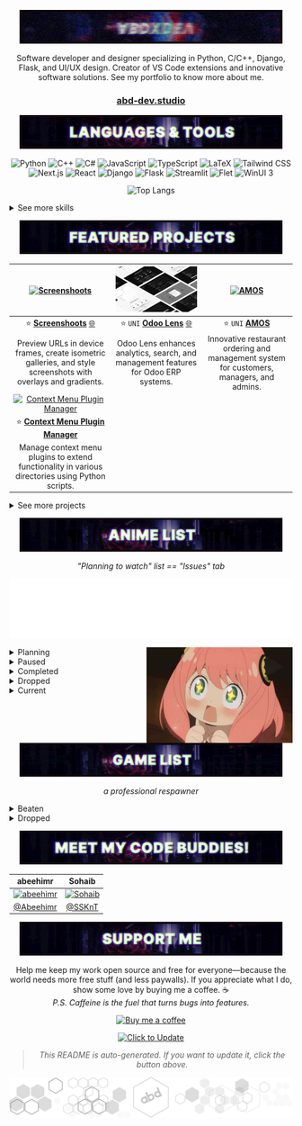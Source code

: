 <div align="center">

[![Abd Dev](<assets/gif/intro.gif>)](https://abd-dev.studio/)

</div>

<div align="center">

Software developer and designer specializing in Python, C/C++, Django, Flask, and UI/UX design. Creator of VS Code extensions and innovative software solutions. See my portfolio to know more about me.

### **[abd-dev.studio](https://abd-dev.studio)**

</div>

<div align="center">

![Languages & Tools](<assets/titles/languages_and_tools.png>)

</div>

<div align="center">

![Python](<https://img.shields.io/badge/Python-e55b5b?logo=python&style=for-the-badge&logoColor=ffffff>) ![C++](<https://img.shields.io/badge/C%2B%2B-e59b5b?logo=cplusplus&style=for-the-badge&logoColor=ffffff>) ![C#](<https://img.shields.io/badge/C%23-e5da5b?logo=c&style=for-the-badge&logoColor=ffffff>) ![JavaScript](<https://img.shields.io/badge/JavaScript-b0e55b?logo=javascript&style=for-the-badge&logoColor=ffffff>) ![TypeScript](<https://img.shields.io/badge/TypeScript-70e55b?logo=typescript&style=for-the-badge&logoColor=ffffff>) ![LaTeX](<https://img.shields.io/badge/LaTeX-5be586?logo=latex&style=for-the-badge&logoColor=ffffff>) ![Tailwind CSS](<https://img.shields.io/badge/Tailwind%20CSS-5be5c5?logo=tailwindcss&style=for-the-badge&logoColor=ffffff>) ![Next.js](<https://img.shields.io/badge/Next.js-5bc5e5?logo=nextdotjs&style=for-the-badge&logoColor=ffffff>) ![React](<https://img.shields.io/badge/React-5b86e5?logo=react&style=for-the-badge&logoColor=ffffff>) ![Django](<https://img.shields.io/badge/Django-705be5?logo=django&style=for-the-badge&logoColor=ffffff>) ![Flask](<https://img.shields.io/badge/Flask-b05be5?logo=flask&style=for-the-badge&logoColor=ffffff>) ![Streamlit](<https://img.shields.io/badge/Streamlit-e55bda?logo=streamlit&style=for-the-badge&logoColor=ffffff>) ![Flet](<https://img.shields.io/badge/Flet-e55b9b?logo=flet&style=for-the-badge&logoColor=ffffff>) ![WinUI 3](<https://img.shields.io/badge/WinUI%203-e55b5b?logo=winui3&style=for-the-badge&logoColor=ffffff>)

</div>

<div align="center">

<!-- ![Top Langs](https://github-readme-stats.vercel.app/api/top-langs/?username=abdbbdii&theme=github_dark&hide_border=true&layout=compact&card_width=1000&title_color=adbac7) -->
![Top Langs](assets/gen/metrics-languages.svg)
<!-- ![Activity Graph](https://github-readme-activity-graph.vercel.app/graph?username=abdbbdii&theme=github-dark&custom_title=abd's%20this%20month%20activity%20on%20Github&hide_border=true&line=adbac7&color=adbac7) -->

</div>

<details><summary>See more skills</summary>

| Category | Tools |
| --- | --- |
| Programming Languages | ![Python](<https://img.shields.io/badge/Python-e55b5b?logo=python&style=for-the-badge&logoColor=ffffff>) ![C](<https://img.shields.io/badge/C-e5685b?logo=c&style=for-the-badge&logoColor=ffffff>) ![C++](<https://img.shields.io/badge/C%2B%2B-e5745b?logo=cplusplus&style=for-the-badge&logoColor=ffffff>) ![C#](<https://img.shields.io/badge/C%23-e5815b?logo=c&style=for-the-badge&logoColor=ffffff>) ![JavaScript](<https://img.shields.io/badge/JavaScript-e58d5b?logo=javascript&style=for-the-badge&logoColor=ffffff>) ![TypeScript](<https://img.shields.io/badge/TypeScript-e59a5b?logo=typescript&style=for-the-badge&logoColor=ffffff>) |
| Markup Languages | ![HTML5](<https://img.shields.io/badge/HTML5-e5a65b?logo=html5&style=for-the-badge&logoColor=ffffff>) ![XML](<https://img.shields.io/badge/XML-e5b95b?logo=xml&style=for-the-badge&logoColor=ffffff>) ![Markdown](<https://img.shields.io/badge/Markdown-e5cc5b?logo=markdown&style=for-the-badge&logoColor=ffffff>) ![LaTeX](<https://img.shields.io/badge/LaTeX-e5df5b?logo=latex&style=for-the-badge&logoColor=ffffff>) |
| Style Sheet Languages | ![CSS](<https://img.shields.io/badge/CSS-d8e55b?logo=css&style=for-the-badge&logoColor=ffffff>) ![Tailwind CSS](<https://img.shields.io/badge/Tailwind%20CSS-b3e55b?logo=tailwindcss&style=for-the-badge&logoColor=ffffff>) |
| IDEs | ![Visual Studio Code](<https://img.shields.io/badge/Visual%20Studio%20Code-8de55b?logo=visualstudiocode&style=for-the-badge&logoColor=ffffff>) ![Visual Studio](<https://img.shields.io/badge/Visual%20Studio-68e55b?logo=visualstudio&style=for-the-badge&logoColor=ffffff>) |
| Version Control | ![Git](<https://img.shields.io/badge/Git-5be574?logo=git&style=for-the-badge&logoColor=ffffff>) ![GitHub](<https://img.shields.io/badge/GitHub-5be59a?logo=github&style=for-the-badge&logoColor=ffffff>) |
| Frameworks & Libraries | ![Next.js](<https://img.shields.io/badge/Next.js-5be5bf?logo=nextdotjs&style=for-the-badge&logoColor=ffffff>) ![React](<https://img.shields.io/badge/React-5be5c8?logo=react&style=for-the-badge&logoColor=ffffff>) ![Django](<https://img.shields.io/badge/Django-5be5d0?logo=django&style=for-the-badge&logoColor=ffffff>) ![Flask](<https://img.shields.io/badge/Flask-5be5d8?logo=flask&style=for-the-badge&logoColor=ffffff>) ![Streamlit](<https://img.shields.io/badge/Streamlit-5be5e1?logo=streamlit&style=for-the-badge&logoColor=ffffff>) ![Tkinter](<https://img.shields.io/badge/Tkinter-5be1e5?logo=tkinter&style=for-the-badge&logoColor=ffffff>) ![Flet](<https://img.shields.io/badge/Flet-5bd8e5?logo=flet&style=for-the-badge&logoColor=ffffff>) ![Reflex](<https://img.shields.io/badge/Reflex-5bd0e5?logo=reflex&style=for-the-badge&logoColor=ffffff>) ![WinUI 3](<https://img.shields.io/badge/WinUI%203-5bc8e5?logo=winui3&style=for-the-badge&logoColor=ffffff>) |
| DevOps & CI/CD | ![Docker](<https://img.shields.io/badge/Docker-5bbfe5?logo=docker&style=for-the-badge&logoColor=ffffff>) ![Vercel](<https://img.shields.io/badge/Vercel-5bade5?logo=vercel&style=for-the-badge&logoColor=ffffff>) ![Render](<https://img.shields.io/badge/Render-5b9ae5?logo=render&style=for-the-badge&logoColor=ffffff>) ![Microsoft Azure](<https://img.shields.io/badge/Microsoft%20Azure-5b87e5?logo=microsoftazure&style=for-the-badge&logoColor=ffffff>) |
| Databases | ![MySQL](<https://img.shields.io/badge/MySQL-5b74e5?logo=mysql&style=for-the-badge&logoColor=ffffff>) ![PostgreSQL](<https://img.shields.io/badge/PostgreSQL-5b65e5?logo=postgresql&style=for-the-badge&logoColor=ffffff>) ![SQLite](<https://img.shields.io/badge/SQLite-605be5?logo=sqlite&style=for-the-badge&logoColor=ffffff>) ![Microsoft SQL Server](<https://img.shields.io/badge/Microsoft%20SQL%20Server-6f5be5?logo=microsoftsqlserver&style=for-the-badge&logoColor=ffffff>) ![Access](<https://img.shields.io/badge/Access-7e5be5?logo=access&style=for-the-badge&logoColor=ffffff>) |
| APIs & Integrations | ![OpenAI](<https://img.shields.io/badge/OpenAI-8d5be5?logo=openai&style=for-the-badge&logoColor=ffffff>) ![Discord](<https://img.shields.io/badge/Discord-9c5be5?logo=discord&style=for-the-badge&logoColor=ffffff>) ![WhatsApp](<https://img.shields.io/badge/WhatsApp-ab5be5?logo=whatsapp&style=for-the-badge&logoColor=ffffff>) ![Google](<https://img.shields.io/badge/Google-ba5be5?logo=google&style=for-the-badge&logoColor=ffffff>) ![GitHub](<https://img.shields.io/badge/GitHub-c95be5?logo=github&style=for-the-badge&logoColor=ffffff>) |
| Graphics & Design | ![Illustrator](<https://img.shields.io/badge/Illustrator-d85be5?logo=illustrator&style=for-the-badge&logoColor=ffffff>) ![Photoshop](<https://img.shields.io/badge/Photoshop-e35be5?logo=photoshop&style=for-the-badge&logoColor=ffffff>) ![Premiere](<https://img.shields.io/badge/Premiere-e55bdc?logo=premiere&style=for-the-badge&logoColor=ffffff>) ![After Effects](<https://img.shields.io/badge/After%20Effects-e55bd1?logo=aftereffects&style=for-the-badge&logoColor=ffffff>) ![Figma](<https://img.shields.io/badge/Figma-e55bc7?logo=figma&style=for-the-badge&logoColor=ffffff>) ![Spline](<https://img.shields.io/badge/Spline-e55bbc?logo=spline&style=for-the-badge&logoColor=ffffff>) ![Blender](<https://img.shields.io/badge/Blender-e55bb1?logo=blender&style=for-the-badge&logoColor=ffffff>) |
| Platforms & Operating Systems | ![Windows](<https://img.shields.io/badge/Windows-e55ba6?logo=windows&style=for-the-badge&logoColor=ffffff>) ![Linux](<https://img.shields.io/badge/Linux-e55b8d?logo=linux&style=for-the-badge&logoColor=ffffff>) ![Android](<https://img.shields.io/badge/Android-e55b74?logo=android&style=for-the-badge&logoColor=ffffff>) |

</details>

<div align="center">

![Featured Projects](<assets/titles/featured_projects.png>)

</div>

<div align="center">

| <a href="https://github.com/abdxdev/screenshoots" target="_blank"><img src="https://raw.githubusercontent.com/abdxdev/screenshoots/main/screenshots/screenshot_1.png" alt="Screenshoots" width="300"></a> | <a href="https://github.com/abdxdev/odoo-lens" target="_blank"><img src="https://raw.githubusercontent.com/abdxdev/odoo-lens/main/screenshots/screenshot_1.png" alt="Odoo Lens" width="300"></a> | <a href="https://github.com/abdxdev/AMOS" target="_blank"><img src="https://raw.githubusercontent.com/abdxdev/AMOS/main/screenshots/screenshot_1.png" alt="AMOS" width="300"></a> |
| :---: | :---: | :---: |
| ⭐ **[Screenshoots](https://github.com/abdxdev/screenshoots)** [🌐](https://screenshoots.abd-dev.studio)  | ⭐ `UNI` **[Odoo Lens](https://github.com/abdxdev/odoo-lens)** [🌐](https://odoo-lens.abd-dev.studio/)  | ⭐ `UNI` **[AMOS](https://github.com/abdxdev/AMOS)** |
| Preview URLs in device frames, create isometric galleries, and style screenshots with overlays and gradients. | Odoo Lens enhances analytics, search, and management features for Odoo ERP systems. | Innovative restaurant ordering and management system for customers, managers, and admins. |
| <a href="https://github.com/abdxdev/Context-Menu-Plugin-Manager" target="_blank"><img src="https://raw.githubusercontent.com/abdxdev/Context-Menu-Plugin-Manager/main/screenshots/screenshot_1.png" alt="Context Menu Plugin Manager" width="300"></a> |
| ⭐ **[Context Menu Plugin Manager](https://github.com/abdxdev/Context-Menu-Plugin-Manager)** |
| Manage context menu plugins to extend functionality in various directories using Python scripts. |

</div>

<details><summary>See more projects</summary>

| Name | Description | Created |
| --- | --- | --- |
| **[Ai Regex Search](https://github.com/abdxdev/ai-regex-search)** | VS Code extension that generates regular expressions from natural language and inserts them into the search tool. \| [🌐](https://marketplace.visualstudio.com/items/?itemName=abd-dev.ai-regex-search)  | 2025 |
| **[10x Pretender](https://github.com/abdxdev/10x-Pretender)** | VS Code extension that simulates realistic typing from clipboard or AI-generated code. \| [🌐](https://marketplace.visualstudio.com/items?itemName=abd-dev.10x-pretender)  | 2025 |
| **[AI LaTeX Helper](https://github.com/abdxdev/AI-LaTeX-Helper)** | VS Code extension that converts plain English descriptions into LaTeX equations. \| [🌐](https://marketplace.visualstudio.com/items?itemName=abd-dev.ai-latex-helper)  | 2025 |
| **[Portfolio](https://github.com/abdxdev/portfolio)** | Next.js personal portfolio website. \| [🌐](https://abd-dev.studio)  | 2024 |
| `UNI` **[Automated Index Recommender](https://github.com/abdxdev/automated-index-recommender)** | Tool for analyzing MongoDB query performance and recommending optimal indexes. \| [🌐](https://automated-index-recommender.streamlit.app/)  | 2025 |
| `UNI` **[Recurrence Relation Solver](https://github.com/abdxdev/Recurrence-Relation-Solver)** | Tool for solving mathematical recurrence relations. \| [🌐](https://recurrence-relation-solver.streamlit.app/)  | 2025 |
| `UNI` **[Sorting Algorithm Performance Visualization](https://github.com/abdxdev/Sorting-Algorithm-Performance-Visualization)** | Visualize sorting algorithm performance across different inputs and dataset variations. \| [🌐](https://sorting-algorithm-performance-visualization.streamlit.app/)  | 2024 |
| **[Markdown Badge Generator](https://github.com/abdxdev/Markdown-badge-generator)** | Web-app to generate markdown badges for README files. \| [🌐](https://markdown-badge-generator.streamlit.app/)  | 2023 |
| `UNI` **[Terminal Based Rich Text Editor](https://github.com/abdxdev/Terminal-Based-Rich-Text-Editor)** | High-performance terminal editor with autosuggestions, undo/redo, and customizable shortcuts. | 2024 |
| **[Hianime To Myanimelist](https://github.com/abdxdev/hianime-to-myanimelist)** | Web app to transfer anime lists from HiAnime.to to MyAnimeList.net. \| [🌐](https://hianime-to-myanimelist.vercel.app)  | 2024 |
| **[Prize Bond Finder](https://github.com/abdxdev/prize-bond-finder)** | Desktop application for managing and tracking prize bonds. | 2023 |
| **[Minecraft Hotkey Map](https://github.com/abdxdev/minecraft-hotkey-map)** | Python project for mapping Minecraft hotkeys. | 2023 |
| **[Console Utility](https://github.com/abdxdev/Console-Utility)** | Library providing utilities for console text formatting and cursor movement. | 2024 |
| **[Google Classroom API](https://github.com/abdxdev/Google_Classroom_API)** | Django project for tracking Google Classroom activities and sending notifications. \| [🌐](https://google-classroom-api.vercel.app)  | 2024 |

</details>

<div align="center">

![Anime List](<assets/titles/anime_list.png>)

</div>

<div align="center">

*"Planning to watch" list == "Issues" tab*

</div>

<div align="center">

[![Anilist](assets/gen/metrics-anilist.svg)](https://anilist.co/user/abdxdev/)

</div>

<img align='right' src='assets/gif/anime_gif.gif' height='170'>

<details><summary>Planning</summary>

| The Quintessent...plets | 91 Days | Blue Exorcist | BLUE LOCK THE M...NAGI- |
| :---: | :---: | :---: | :---: |
| [![The Quintessential Quintuplets](https://s4.anilist.co/file/anilistcdn/media/anime/cover/medium/bx103572-cchriAdH95cQ.png)](https://anilist.co/anime/103572) | [![91 Days](https://s4.anilist.co/file/anilistcdn/media/anime/cover/medium/bx21711-EQN4sCIXRhKf.png)](https://anilist.co/anime/21711) | [![Blue Exorcist](https://s4.anilist.co/file/anilistcdn/media/anime/cover/medium/bx9919-nXS7JOZrWHfS.jpg)](https://anilist.co/anime/9919) | [![BLUE LOCK THE MOVIE -EPISODE NAGI-](https://s4.anilist.co/file/anilistcdn/media/anime/cover/medium/bx163147-yyu5aEoO96Jg.jpg)](https://anilist.co/anime/163147) |
| My Hero Academia | Bungo Stray Dogs | Love, Chunibyo ...sions | Code Geass: Han...orium |
| [![My Hero Academia](https://s4.anilist.co/file/anilistcdn/media/anime/cover/medium/bx21459-nYh85uj2Fuwr.jpg)](https://anilist.co/anime/21459) | [![Bungo Stray Dogs](https://s4.anilist.co/file/anilistcdn/media/anime/cover/medium/bx21311-hAXyT8Yoh6G9.jpg)](https://anilist.co/anime/21311) | [![Love, Chunibyo & Other Delusions](https://s4.anilist.co/file/anilistcdn/media/anime/cover/medium/bx14741-CGXEIeUe2roA.jpg)](https://anilist.co/anime/14741) | [![Code Geass: Hangyaku no Lelouch R2 Picture Drama TURN 12.06 - Last Moratorium](https://s4.anilist.co/file/anilistcdn/media/anime/cover/medium/b132317-pcgaBGS3O5Dj.jpg)](https://anilist.co/anime/132317) |
| Death Parade | Fire Force | Fruits Basket (2019) | Ponyo |
| [![Death Parade](https://s4.anilist.co/file/anilistcdn/media/anime/cover/medium/nx20931-bktYqOcxPERi.jpg)](https://anilist.co/anime/20931) | [![Fire Force](https://s4.anilist.co/file/anilistcdn/media/anime/cover/medium/bx105310-2PKUvoaA6fTn.jpg)](https://anilist.co/anime/105310) | [![Fruits Basket (2019)](https://s4.anilist.co/file/anilistcdn/media/anime/cover/medium/bx105334-AZwEdMu4KFtV.jpg)](https://anilist.co/anime/105334) | [![Ponyo](https://s4.anilist.co/file/anilistcdn/media/anime/cover/medium/bx2890-wcNtFr6aUYOR.jpg)](https://anilist.co/anime/2890) |
| HAIKYU!! | Hal | Howl‘s Moving Castle | The Boy and the...Heron |
| [![HAIKYU!!](https://s4.anilist.co/file/anilistcdn/media/anime/cover/medium/bx20464-ooZUyBe4ptp9.png)](https://anilist.co/anime/20464) | [![Hal](https://s4.anilist.co/file/anilistcdn/media/anime/cover/medium/bx16528-OJw9bSijOh68.jpg)](https://anilist.co/anime/16528) | [![Howl‘s Moving Castle](https://s4.anilist.co/file/anilistcdn/media/anime/cover/medium/bx431-o8Lj3XkjHm2k.jpg)](https://anilist.co/anime/431) | [![The Boy and the Heron](https://s4.anilist.co/file/anilistcdn/media/anime/cover/medium/bx109979-BRHXpBkCw4oc.jpg)](https://anilist.co/anime/109979) |
| Parasyte -the maxim- | Miss Kobayashi'... Maid | The Garden of Words | The Irregular a...chool |
| [![Parasyte -the maxim-](https://s4.anilist.co/file/anilistcdn/media/anime/cover/medium/bx20623-dUARfggnNDOe.jpg)](https://anilist.co/anime/20623) | [![Miss Kobayashi's Dragon Maid](https://s4.anilist.co/file/anilistcdn/media/anime/cover/medium/bx21776-bwPaYKhnKfUs.png)](https://anilist.co/anime/21776) | [![The Garden of Words](https://s4.anilist.co/file/anilistcdn/media/anime/cover/medium/bx16782-qpFGk18UqaHn.jpg)](https://anilist.co/anime/16782) | [![The Irregular at Magic High School](https://s4.anilist.co/file/anilistcdn/media/anime/cover/medium/bx20458-tGh343Ew10yU.jpg)](https://anilist.co/anime/20458) |
| Natsume's Book ...son 1 | NieR:Automata V...r1.1a | Ninja Kamui | When Marnie Was...There |
| [![Natsume's Book of Friends Season 1](https://s4.anilist.co/file/anilistcdn/media/anime/cover/medium/bx4081-xi08naD69tjr.jpg)](https://anilist.co/anime/4081) | [![NieR:Automata Ver1.1a](https://s4.anilist.co/file/anilistcdn/media/anime/cover/medium/bx145665-Qs53Mta5ngqs.jpg)](https://anilist.co/anime/145665) | [![Ninja Kamui](https://s4.anilist.co/file/anilistcdn/media/anime/cover/medium/bx151639-7KqJ7BgaM9Mx.png)](https://anilist.co/anime/151639) | [![When Marnie Was There](https://s4.anilist.co/file/anilistcdn/media/anime/cover/medium/bx20555-QGbWQC3Kfpok.jpg)](https://anilist.co/anime/20555) |
| Rurouni Kenshin...2023) | Serial Experime... Lain | My Deer Friend ...kotan | Cautious Hero: ...tious |
| [![Rurouni Kenshin (2023)](https://s4.anilist.co/file/anilistcdn/media/anime/cover/medium/bx142877-FrXXLsgXYQAp.jpg)](https://anilist.co/anime/142877) | [![Serial Experiments Lain](https://s4.anilist.co/file/anilistcdn/media/anime/cover/medium/bx339-xF2wp1NQuQ4r.png)](https://anilist.co/anime/339) | [![My Deer Friend Nokotan](https://s4.anilist.co/file/anilistcdn/media/anime/cover/medium/bx175977-kNNpCt8Z72uK.jpg)](https://anilist.co/anime/175977) | [![Cautious Hero: The Hero Is Overpowered but Overly Cautious](https://s4.anilist.co/file/anilistcdn/media/anime/cover/medium/bx105156-ZVtxISdoUqnY.png)](https://anilist.co/anime/105156) |
| SPY x FAMILY CO...White | Steins;Gate 0 | Castle in the Sky | Vinland Saga |
| [![SPY x FAMILY CODE: White](https://s4.anilist.co/file/anilistcdn/media/anime/cover/medium/bx158928-xqE0euKlQMnY.jpg)](https://anilist.co/anime/158928) | [![Steins;Gate 0](https://s4.anilist.co/file/anilistcdn/media/anime/cover/medium/bx21127-7ARWZkDXKiiD.jpg)](https://anilist.co/anime/21127) | [![Castle in the Sky](https://s4.anilist.co/file/anilistcdn/media/anime/cover/medium/bx513-yM7Dlt65N4Rl.jpg)](https://anilist.co/anime/513) | [![Vinland Saga](https://s4.anilist.co/file/anilistcdn/media/anime/cover/medium/bx101348-2fhDFPCuMNiz.jpg)](https://anilist.co/anime/101348) |
| Demon Slayer: K...astle | Mushoku Tensei:...our 2 | One-Punch Man S...son 3 | Fate/strange Fake |
| [![Demon Slayer: Kimetsu no Yaiba Infinity Castle](https://s4.anilist.co/file/anilistcdn/media/anime/cover/medium/bx178788-zm3gtpB9TpRt.jpg)](https://anilist.co/anime/178788) | [![Mushoku Tensei: Jobless Reincarnation Cour 2](https://s4.anilist.co/file/anilistcdn/media/anime/cover/medium/bx127720-ADJgIrUVMdU9.jpg)](https://anilist.co/anime/127720) | [![One-Punch Man Season 3](https://s4.anilist.co/file/anilistcdn/media/anime/cover/medium/bx153800-8SpzdHOaZCoU.jpg)](https://anilist.co/anime/153800) | [![Fate/strange Fake](https://s4.anilist.co/file/anilistcdn/media/anime/cover/medium/bx166617-34fpC9y47tTx.png)](https://anilist.co/anime/166617) |
| World Trigger | KENGAN ASHURA Part I | Code Geass: Lel...llion | Monster |
| [![World Trigger](https://s4.anilist.co/file/anilistcdn/media/anime/cover/medium/bx20729-DnBXnUxFon1B.png)](https://anilist.co/anime/20729) | [![KENGAN ASHURA Part I](https://s4.anilist.co/file/anilistcdn/media/anime/cover/medium/bx100891-vPfnfkzizYFe.jpg)](https://anilist.co/anime/100891) | [![Code Geass: Lelouch of the Rebellion](https://s4.anilist.co/file/anilistcdn/media/anime/cover/medium/bx1575-hsmWM2ydNm1m.jpg)](https://anilist.co/anime/1575) | [![Monster](https://s4.anilist.co/file/anilistcdn/media/anime/cover/medium/bx19-gtMC64182sm4.jpg)](https://anilist.co/anime/19) |
| Mushoku Tensei:...layer | One-Punch Man OVA | One-Punch Man S...2 OVA | Attack on Titan... High |
| [![Mushoku Tensei: Jobless Reincarnation Cour 2 - Eris the Goblin Slayer](https://s4.anilist.co/file/anilistcdn/media/anime/cover/medium/bx141534-Tmnlz4mvYhaU.jpg)](https://anilist.co/anime/141534) | [![One-Punch Man OVA](https://s4.anilist.co/file/anilistcdn/media/anime/cover/medium/bx21416-IwCJBh54K3iw.jpg)](https://anilist.co/anime/21416) | [![One-Punch Man Season 2 OVA](https://s4.anilist.co/file/anilistcdn/media/anime/cover/medium/bx108945-snH9n5sN1vrb.png)](https://anilist.co/anime/108945) | [![Attack on Titan: Junior High](https://s4.anilist.co/file/anilistcdn/media/anime/cover/medium/b21281-GwCKcZii6fVf.jpg)](https://anilist.co/anime/21281) |
| Uzumaki | Bakemonogatari | From the New World | SAKAMOTO DAYS Part 2 |
| [![Uzumaki](https://s4.anilist.co/file/anilistcdn/media/anime/cover/medium/bx111314-ui2D6cvpNumy.jpg)](https://anilist.co/anime/111314) | [![Bakemonogatari](https://s4.anilist.co/file/anilistcdn/media/anime/cover/medium/bx5081-9GocceQ5Z865.jpg)](https://anilist.co/anime/5081) | [![From the New World](https://s4.anilist.co/file/anilistcdn/media/anime/cover/medium/bx13125-2EDZb8ahshQc.png)](https://anilist.co/anime/13125) | [![SAKAMOTO DAYS Part 2](https://s4.anilist.co/file/anilistcdn/media/anime/cover/medium/bx184237-OJAksU2fsIPx.jpg)](https://anilist.co/anime/184237) |
| Ave Mujica - Th...ast - | Ranking of Kings | Shangri-La Frontier | MASHLE: MAGIC A...SCLES |
| [![Ave Mujica - The Die is Cast -](https://s4.anilist.co/file/anilistcdn/media/anime/cover/medium/bx169295-WxoGTeMbje4T.jpg)](https://anilist.co/anime/169295) | [![Ranking of Kings](https://s4.anilist.co/file/anilistcdn/media/anime/cover/medium/bx113717-9sNnN8WRgK15.jpg)](https://anilist.co/anime/113717) | [![Shangri-La Frontier](https://s4.anilist.co/file/anilistcdn/media/anime/cover/medium/bx151970-xtIx3VqEk02X.jpg)](https://anilist.co/anime/151970) | [![MASHLE: MAGIC AND MUSCLES](https://s4.anilist.co/file/anilistcdn/media/anime/cover/medium/bx151801-XxVf22Le6C8o.png)](https://anilist.co/anime/151801) |
| Black Clover | Spirited Away | SK8 the Infinity | Kemono Jihen |
| [![Black Clover](https://s4.anilist.co/file/anilistcdn/media/anime/cover/medium/bx97940-fyh8o7gNbha0.png)](https://anilist.co/anime/97940) | [![Spirited Away](https://s4.anilist.co/file/anilistcdn/media/anime/cover/medium/bx199-sWefXJvXkDOb.jpg)](https://anilist.co/anime/199) | [![SK8 the Infinity](https://s4.anilist.co/file/anilistcdn/media/anime/cover/medium/bx124153-uEBI764OSavB.png)](https://anilist.co/anime/124153) | [![Kemono Jihen](https://s4.anilist.co/file/anilistcdn/media/anime/cover/medium/bx114085-2w5rYZTOa7ER.jpg)](https://anilist.co/anime/114085) |
| Summer Ghost | A Sign of Affection | The Executioner... Life | The 100 Girlfri...e You |
| [![Summer Ghost](https://s4.anilist.co/file/anilistcdn/media/anime/cover/medium/bx130050-rXTPVJ9UGN8Y.jpg)](https://anilist.co/anime/130050) | [![A Sign of Affection](https://s4.anilist.co/file/anilistcdn/media/anime/cover/medium/bx166794-1MAXFMgND6qS.jpg)](https://anilist.co/anime/166794) | [![The Executioner and Her Way of Life](https://s4.anilist.co/file/anilistcdn/media/anime/cover/medium/bx129193-pT3W5PpiMAUB.png)](https://anilist.co/anime/129193) | [![The 100 Girlfriends Who Really, Really, Really, Really, REALLY Love You](https://s4.anilist.co/file/anilistcdn/media/anime/cover/medium/bx162694-QFBei5pbjSh8.png)](https://anilist.co/anime/162694) |
| BOCCHI THE ROCK! | Gurren Lagann | Mission: Yozaku...amily | Ergo Proxy |
| [![BOCCHI THE ROCK!](https://s4.anilist.co/file/anilistcdn/media/anime/cover/medium/bx130003-HTDmeL4RGeJ4.png)](https://anilist.co/anime/130003) | [![Gurren Lagann](https://s4.anilist.co/file/anilistcdn/media/anime/cover/medium/bx2001-XwRnjzGeFWRQ.png)](https://anilist.co/anime/2001) | [![Mission: Yozakura Family](https://s4.anilist.co/file/anilistcdn/media/anime/cover/medium/bx158898-O3egiBNkxLQO.png)](https://anilist.co/anime/158898) | [![Ergo Proxy](https://s4.anilist.co/file/anilistcdn/media/anime/cover/medium/bx790-YTUCvBKX8ZWK.jpg)](https://anilist.co/anime/790) |
| Fate/Zero | Hell’s Paradise | Kakegurui |
| [![Fate/Zero](https://s4.anilist.co/file/anilistcdn/media/anime/cover/medium/bx10087-M4Hd9qrHGrXk.png)](https://anilist.co/anime/10087) | [![Hell’s Paradise](https://s4.anilist.co/file/anilistcdn/media/anime/cover/medium/bx128893-Gc2t8b8M0mVu.jpg)](https://anilist.co/anime/128893) | [![Kakegurui](https://s4.anilist.co/file/anilistcdn/media/anime/cover/medium/b98314-TSJykxVwCCQN.jpg)](https://anilist.co/anime/98314) |

</details>

<details><summary>Paused</summary>

| Akame ga Kill! | KINMOZA! | The Apothecary ...aries | Frieren: Beyond...s End |
| :---: | :---: | :---: | :---: |
| [![Akame ga Kill!](https://s4.anilist.co/file/anilistcdn/media/anime/cover/medium/bx20613-HXHpec4bemk5.jpg)](https://anilist.co/anime/20613) | [![KINMOZA!](https://s4.anilist.co/file/anilistcdn/media/anime/cover/medium/bx16732-LwehgtKf737X.png)](https://anilist.co/anime/16732) | [![The Apothecary Diaries](https://s4.anilist.co/file/anilistcdn/media/anime/cover/medium/bx161645-QLbzHXiYRgV2.jpg)](https://anilist.co/anime/161645) | [![Frieren: Beyond Journey’s End](https://s4.anilist.co/file/anilistcdn/media/anime/cover/medium/bx154587-qQTzQnEJJ3oB.jpg)](https://anilist.co/anime/154587) |
| Tokyo Revengers...art 2 | TSUKIMICHI -Moo...tasy- |
| [![Tokyo Revengers Season 2 Part 2](https://s4.anilist.co/file/anilistcdn/media/anime/cover/medium/bx163329-lGJRnYV9dcjc.jpg)](https://anilist.co/anime/163329) | [![TSUKIMICHI -Moonlit Fantasy-](https://s4.anilist.co/file/anilistcdn/media/anime/cover/medium/bx125206-O2MsOWdW1lVi.jpg)](https://anilist.co/anime/125206) |

</details>

<details><summary>Completed</summary>

| Anohana the Mov...t Day | Assassination C...sroom | Assassination C...oom 2 | BLUE LOCK |
| :---: | :---: | :---: | :---: |
| [![Anohana the Movie: The Flower We Saw That Day](https://s4.anilist.co/file/anilistcdn/media/anime/cover/medium/bx15039-FDT7nClRVzEf.jpg)](https://anilist.co/anime/15039) | [![Assassination Classroom](https://s4.anilist.co/file/anilistcdn/media/anime/cover/medium/bx20755-dWrhs569YGUO.jpg)](https://anilist.co/anime/20755) | [![Assassination Classroom 2](https://s4.anilist.co/file/anilistcdn/media/anime/cover/medium/bx21170-kbcfTTZGSaFt.jpg)](https://anilist.co/anime/21170) | [![BLUE LOCK](https://s4.anilist.co/file/anilistcdn/media/anime/cover/medium/bx137822-U8naszP96vzC.png)](https://anilist.co/anime/137822) |
| ERASED | The Dangers in ...Heart | 5 Centimeters p...econd | Chainsaw Man |
| [![ERASED](https://s4.anilist.co/file/anilistcdn/media/anime/cover/medium/bx21234-XmqW39aQ9o7O.jpg)](https://anilist.co/anime/21234) | [![The Dangers in My Heart](https://s4.anilist.co/file/anilistcdn/media/anime/cover/medium/bx153152-Xnwmx7wuoIWV.jpg)](https://anilist.co/anime/153152) | [![5 Centimeters per Second](https://s4.anilist.co/file/anilistcdn/media/anime/cover/medium/bx1689-rJKhjLEjQHSy.jpg)](https://anilist.co/anime/1689) | [![Chainsaw Man](https://s4.anilist.co/file/anilistcdn/media/anime/cover/medium/bx127230-DdP4vAdssLoz.png)](https://anilist.co/anime/127230) |
| DAN DA DAN | Dark Gathering | DARLING in the ...RANXX | Death Note: Relight |
| [![DAN DA DAN](https://s4.anilist.co/file/anilistcdn/media/anime/cover/medium/bx171018-60q1B6GK2Ghb.jpg)](https://anilist.co/anime/171018) | [![Dark Gathering](https://s4.anilist.co/file/anilistcdn/media/anime/cover/medium/bx152802-ENRcnqD5axhQ.jpg)](https://anilist.co/anime/152802) | [![DARLING in the FRANXX](https://s4.anilist.co/file/anilistcdn/media/anime/cover/medium/nx99423-8MBxtwCeHf8B.png)](https://anilist.co/anime/99423) | [![Death Note: Relight](https://s4.anilist.co/file/anilistcdn/media/anime/cover/medium/b2994-mlofkz5GpkIu.jpg)](https://anilist.co/anime/2994) |
| Devil May Cry | Dororo | Dr. STONE New W...art 2 | Dr. STONE SCIEN...UTURE |
| [![Devil May Cry](https://s4.anilist.co/file/anilistcdn/media/anime/cover/medium/bx1726-IrpH32PVADiO.jpg)](https://anilist.co/anime/1726) | [![Dororo](https://s4.anilist.co/file/anilistcdn/media/anime/cover/medium/bx101347-TGaDwEYqLfm1.jpg)](https://anilist.co/anime/101347) | [![Dr. STONE New World Part 2](https://s4.anilist.co/file/anilistcdn/media/anime/cover/medium/bx162670-07XrFq2hreTx.jpg)](https://anilist.co/anime/162670) | [![Dr. STONE SCIENCE FUTURE](https://s4.anilist.co/file/anilistcdn/media/anime/cover/medium/bx172019-3cfZbrYBmV23.jpg)](https://anilist.co/anime/172019) |
| Dr. STONE: STON... WARS | JUJUTSU KAISEN | JUJUTSU KAISEN ...son 2 | Demon Slayer: K...Yaiba |
| [![Dr. STONE: STONE WARS](https://s4.anilist.co/file/anilistcdn/media/anime/cover/medium/bx113936-D4eYd4XwslVI.jpg)](https://anilist.co/anime/113936) | [![JUJUTSU KAISEN](https://s4.anilist.co/file/anilistcdn/media/anime/cover/medium/bx113415-LHBAeoZDIsnF.jpg)](https://anilist.co/anime/113415) | [![JUJUTSU KAISEN Season 2](https://s4.anilist.co/file/anilistcdn/media/anime/cover/medium/bx145064-hSNRJM03pvv1.jpg)](https://anilist.co/anime/145064) | [![Demon Slayer: Kimetsu no Yaiba](https://s4.anilist.co/file/anilistcdn/media/anime/cover/medium/bx101922-WBsBl0ClmgYL.jpg)](https://anilist.co/anime/101922) |
| Demon Slayer -K...Train | Demon Slayer: K...g Arc | Demon Slayer: K...e Arc | Demon Slayer: K...t Arc |
| [![Demon Slayer -Kimetsu no Yaiba- The Movie: Mugen Train](https://s4.anilist.co/file/anilistcdn/media/anime/cover/medium/bx112151-1qlQwPB1RrJe.png)](https://anilist.co/anime/112151) | [![Demon Slayer: Kimetsu no Yaiba Hashira Training Arc](https://s4.anilist.co/file/anilistcdn/media/anime/cover/medium/bx166240-PBV7zukIHW7V.png)](https://anilist.co/anime/166240) | [![Demon Slayer: Kimetsu no Yaiba Swordsmith Village Arc](https://s4.anilist.co/file/anilistcdn/media/anime/cover/medium/bx145139-rRimpHGWLhym.png)](https://anilist.co/anime/145139) | [![Demon Slayer: Kimetsu no Yaiba Entertainment District Arc](https://s4.anilist.co/file/anilistcdn/media/anime/cover/medium/bx142329-kET1PIXJv2eW.jpg)](https://anilist.co/anime/142329) |
| I Want to Eat Y...creas | A Silent Voice | LOOK BACK | Mushoku Tensei:...ation |
| [![I Want to Eat Your Pancreas](https://s4.anilist.co/file/anilistcdn/media/anime/cover/medium/bx99750-pNyly9d3MEgV.jpg)](https://anilist.co/anime/99750) | [![A Silent Voice](https://s4.anilist.co/file/anilistcdn/media/anime/cover/medium/bx20954-sYRfE5jQRtSB.jpg)](https://anilist.co/anime/20954) | [![LOOK BACK](https://s4.anilist.co/file/anilistcdn/media/anime/cover/medium/bx174788-9LsUnn0oEppv.jpg)](https://anilist.co/anime/174788) | [![Mushoku Tensei: Jobless Reincarnation](https://s4.anilist.co/file/anilistcdn/media/anime/cover/medium/bx108465-1ANspF1EWyFx.jpg)](https://anilist.co/anime/108465) |
| A Whisker Away | The Seven Deadl... Sins | The Seven Deadl...e Sky | The Seven Deadl...ments |
| [![A Whisker Away](https://s4.anilist.co/file/anilistcdn/media/anime/cover/medium/bx114963-QWMbi5ttovSK.png)](https://anilist.co/anime/114963) | [![The Seven Deadly Sins](https://s4.anilist.co/file/anilistcdn/media/anime/cover/medium/bx20789-Ma5ouSYPkru9.jpg)](https://anilist.co/anime/20789) | [![The Seven Deadly Sins the Movie: Prisoners of the Sky](https://s4.anilist.co/file/anilistcdn/media/anime/cover/medium/nx99540-QnY48c1oifvY.jpg)](https://anilist.co/anime/99540) | [![The Seven Deadly Sins: Revival of the Commandments](https://s4.anilist.co/file/anilistcdn/media/anime/cover/medium/bx99539-caPX28RSsgRP.jpg)](https://anilist.co/anime/99539) |
| The Seven Deadl... Gods | The Seven Deadl...y War | Nichijou - My O... Life | Lookism |
| [![The Seven Deadly Sins: Imperial Wrath of the Gods](https://s4.anilist.co/file/anilistcdn/media/anime/cover/medium/bx108928-DuyUzi0JyPIr.jpg)](https://anilist.co/anime/108928) | [![The Seven Deadly Sins: Signs of A Holy War](https://s4.anilist.co/file/anilistcdn/media/anime/cover/medium/bx21385-0rOBu6r4C4b9.jpg)](https://anilist.co/anime/21385) | [![Nichijou - My Ordinary Life](https://s4.anilist.co/file/anilistcdn/media/anime/cover/medium/bx10165-tw8Cz7K9tfVJ.png)](https://anilist.co/anime/10165) | [![Lookism](https://s4.anilist.co/file/anilistcdn/media/anime/cover/medium/bx158539-jcLUcvqALA08.jpg)](https://anilist.co/anime/158539) |
| One-Punch Man S...son 2 | Solo Leveling | Solo Leveling S...adow- | Seraph of the E...Reign |
| [![One-Punch Man Season 2](https://s4.anilist.co/file/anilistcdn/media/anime/cover/medium/bx97668-nC8gQrXVxt7k.png)](https://anilist.co/anime/97668) | [![Solo Leveling](https://s4.anilist.co/file/anilistcdn/media/anime/cover/medium/bx151807-it355ZgzquUd.png)](https://anilist.co/anime/151807) | [![Solo Leveling Season 2 -Arise from the Shadow-](https://s4.anilist.co/file/anilistcdn/media/anime/cover/medium/bx176496-9BDMjAZGEbq4.png)](https://anilist.co/anime/176496) | [![Seraph of the End: Vampire Reign](https://s4.anilist.co/file/anilistcdn/media/anime/cover/medium/bx20829-pgsXVjrfyI5V.png)](https://anilist.co/anime/20829) |
| Seraph of the E...agoya | Re:ZERO -Starti...orld- | Re:ZERO -Starti...art 2 | Your lie in April |
| [![Seraph of the End: Battle in Nagoya](https://s4.anilist.co/file/anilistcdn/media/anime/cover/medium/bx20993-c34UTma2bCcv.jpg)](https://anilist.co/anime/20993) | [![Re:ZERO -Starting Life in Another World-](https://s4.anilist.co/file/anilistcdn/media/anime/cover/medium/bx21355-wRVUrGxpvIQQ.jpg)](https://anilist.co/anime/21355) | [![Re:ZERO -Starting Life in Another World- Season 2 Part 2](https://s4.anilist.co/file/anilistcdn/media/anime/cover/medium/bx119661-GDbUZxrZMz01.png)](https://anilist.co/anime/119661) | [![Your lie in April](https://s4.anilist.co/file/anilistcdn/media/anime/cover/medium/bx20665-TLgkL8T8IRFd.png)](https://anilist.co/anime/20665) |
| Attack on Titan | Attack on Titan...son 2 | Attack on Titan...son 3 | Attack on Titan...eason |
| [![Attack on Titan](https://s4.anilist.co/file/anilistcdn/media/anime/cover/medium/bx16498-buvcRTBx4NSm.jpg)](https://anilist.co/anime/16498) | [![Attack on Titan Season 2](https://s4.anilist.co/file/anilistcdn/media/anime/cover/medium/bx20958-HuFJyr54Mmir.jpg)](https://anilist.co/anime/20958) | [![Attack on Titan Season 3](https://s4.anilist.co/file/anilistcdn/media/anime/cover/medium/bx99147-AiPDD8cwlCfi.jpg)](https://anilist.co/anime/99147) | [![Attack on Titan Final Season](https://s4.anilist.co/file/anilistcdn/media/anime/cover/medium/bx110277-sKUNXAsWMNFw.jpg)](https://anilist.co/anime/110277) |
| Attack on Titan...art 2 | Sword Art Onlin...nline | Sword Art Onlin...ne II | Sword Art Online II |
| [![Attack on Titan Final Season Part 2](https://s4.anilist.co/file/anilistcdn/media/anime/cover/medium/bx131681-5ooUqvqNtee1.jpg)](https://anilist.co/anime/131681) | [![Sword Art Online Alternative: Gun Gale Online](https://s4.anilist.co/file/anilistcdn/media/anime/cover/medium/nx100183-v4S2sGAG3A24.jpg)](https://anilist.co/anime/100183) | [![Sword Art Online Alternative: Gun Gale Online II](https://s4.anilist.co/file/anilistcdn/media/anime/cover/medium/bx167141-m8eOYiDpeN4R.jpg)](https://anilist.co/anime/167141) | [![Sword Art Online II](https://s4.anilist.co/file/anilistcdn/media/anime/cover/medium/nx20594-FhRgZ1H9Istt.jpg)](https://anilist.co/anime/20594) |
| Sword Art Onlin...ation | Sword Art Onlin...world | Sword Art Onlin...art 2 | The Rising of t... Hero |
| [![Sword Art Online: Alicization](https://s4.anilist.co/file/anilistcdn/media/anime/cover/medium/nx100182-KctPmCJ2smHQ.jpg)](https://anilist.co/anime/100182) | [![Sword Art Online: Alicization - War of Underworld](https://s4.anilist.co/file/anilistcdn/media/anime/cover/medium/bx108759-jcXbDf9BJTcb.jpg)](https://anilist.co/anime/108759) | [![Sword Art Online: Alicization - War of Underworld Part 2](https://s4.anilist.co/file/anilistcdn/media/anime/cover/medium/bx114308-8UBiS7U9buzu.jpg)](https://anilist.co/anime/114308) | [![The Rising of the Shield Hero](https://s4.anilist.co/file/anilistcdn/media/anime/cover/medium/bx99263-LcazQwdlWzMy.jpg)](https://anilist.co/anime/99263) |
| The Rising of t...son 3 | Tengoku Daimakyo | Weathering With You | Tokyo Ghoul:re |
| [![The Rising of the Shield Hero Season 3](https://s4.anilist.co/file/anilistcdn/media/anime/cover/medium/bx111322-2jQMDQva4YD7.png)](https://anilist.co/anime/111322) | [![Tengoku Daimakyo](https://s4.anilist.co/file/anilistcdn/media/anime/cover/medium/bx155783-YosKbsmZzuDE.jpg)](https://anilist.co/anime/155783) | [![Weathering With You](https://s4.anilist.co/file/anilistcdn/media/anime/cover/medium/bx106286-5COcpd0J9VbL.png)](https://anilist.co/anime/106286) | [![Tokyo Ghoul:re](https://s4.anilist.co/file/anilistcdn/media/anime/cover/medium/nx100240-vJNaKd5HwPJ2.jpg)](https://anilist.co/anime/100240) |
| Tokyo Ghoul:re 2 | Tokyo Revengers | Tokyo Revengers...son 2 | Tomodachi Game |
| [![Tokyo Ghoul:re 2](https://s4.anilist.co/file/anilistcdn/media/anime/cover/medium/bx102351-yD3Ty9YZFMsf.jpg)](https://anilist.co/anime/102351) | [![Tokyo Revengers](https://s4.anilist.co/file/anilistcdn/media/anime/cover/medium/bx120120-cWDmnmeEntSe.jpg)](https://anilist.co/anime/120120) | [![Tokyo Revengers Season 2](https://s4.anilist.co/file/anilistcdn/media/anime/cover/medium/bx142853-nxEZDE9oDRLG.png)](https://anilist.co/anime/142853) | [![Tomodachi Game](https://s4.anilist.co/file/anilistcdn/media/anime/cover/medium/bx141014-bTWr7TtS0wt9.jpg)](https://anilist.co/anime/141014) |
| Violet Evergard... Doll | Violet Evergard...Movie | WIND BREAKER | The Promised Ne...rland |
| [![Violet Evergarden: Eternity and the Auto Memory Doll](https://s4.anilist.co/file/anilistcdn/media/anime/cover/medium/bx109190-e8mv1qdmpjLW.jpg)](https://anilist.co/anime/109190) | [![Violet Evergarden: the Movie](https://s4.anilist.co/file/anilistcdn/media/anime/cover/medium/bx103047-odblDHHEdehK.jpg)](https://anilist.co/anime/103047) | [![WIND BREAKER](https://s4.anilist.co/file/anilistcdn/media/anime/cover/medium/bx163270-wboZJp0ybwVK.jpg)](https://anilist.co/anime/163270) | [![The Promised Neverland](https://s4.anilist.co/file/anilistcdn/media/anime/cover/medium/bx101759-8UR7r9MNVpz2.jpg)](https://anilist.co/anime/101759) |
| Classroom of th...Elite | Classroom of th...son 2 | Terror in Resonance | Oshi No Ko |
| [![Classroom of the Elite](https://s4.anilist.co/file/anilistcdn/media/anime/cover/medium/bx98659-WNyPLIZDpGGY.jpg)](https://anilist.co/anime/98659) | [![Classroom of the Elite Season 2](https://s4.anilist.co/file/anilistcdn/media/anime/cover/medium/bx145545-DGl3LVvFlnHi.png)](https://anilist.co/anime/145545) | [![Terror in Resonance](https://s4.anilist.co/file/anilistcdn/media/anime/cover/medium/bx20661-aCR7QgzDfOSI.png)](https://anilist.co/anime/20661) | [![Oshi No Ko](https://s4.anilist.co/file/anilistcdn/media/anime/cover/medium/bx150672-WqmmwZ4nMzAy.png)](https://anilist.co/anime/150672) |
| Mushoku Tensei:...son 2 | Suzume | Buddy Daddies | SPY x FAMILY |
| [![Mushoku Tensei: Jobless Reincarnation Season 2](https://s4.anilist.co/file/anilistcdn/media/anime/cover/medium/bx146065-IjirxRK26O03.png)](https://anilist.co/anime/146065) | [![Suzume](https://s4.anilist.co/file/anilistcdn/media/anime/cover/medium/bx142770-dDaDIRnsv5jN.jpg)](https://anilist.co/anime/142770) | [![Buddy Daddies](https://s4.anilist.co/file/anilistcdn/media/anime/cover/medium/bx155907-wY1RqFUHvZ60.jpg)](https://anilist.co/anime/155907) | [![SPY x FAMILY](https://s4.anilist.co/file/anilistcdn/media/anime/cover/medium/bx140960-Kb6R5nYQfjmP.jpg)](https://anilist.co/anime/140960) |
| SPY x FAMILY Cour 2 | Anohana: The Fl...t Day | Attack on Titan...art 2 | Classroom of th...son 3 |
| [![SPY x FAMILY Cour 2](https://s4.anilist.co/file/anilistcdn/media/anime/cover/medium/bx142838-26JrqcFU1ljB.jpg)](https://anilist.co/anime/142838) | [![Anohana: The Flower We Saw That Day](https://s4.anilist.co/file/anilistcdn/media/anime/cover/medium/bx9989-hImMg6kCMm6I.jpg)](https://anilist.co/anime/9989) | [![Attack on Titan Season 3 Part 2](https://s4.anilist.co/file/anilistcdn/media/anime/cover/medium/bx104578-k61nx3LPjvgd.jpg)](https://anilist.co/anime/104578) | [![Classroom of the Elite Season 3](https://s4.anilist.co/file/anilistcdn/media/anime/cover/medium/bx146066-zzKl6P6OeEjy.jpg)](https://anilist.co/anime/146066) |
| Demon Slayer: K...n Arc | Dr. STONE | Dr. STONE New World | Insomniacs Afte...chool |
| [![Demon Slayer: Kimetsu no Yaiba Mugen Train Arc](https://s4.anilist.co/file/anilistcdn/media/anime/cover/medium/bx129874-g6ZKXB94Hui1.jpg)](https://anilist.co/anime/129874) | [![Dr. STONE](https://s4.anilist.co/file/anilistcdn/media/anime/cover/medium/bx105333-GybuoSoOZfpH.jpg)](https://anilist.co/anime/105333) | [![Dr. STONE New World](https://s4.anilist.co/file/anilistcdn/media/anime/cover/medium/bx131518-RU7RoUmGb2sP.jpg)](https://anilist.co/anime/131518) | [![Insomniacs After School](https://s4.anilist.co/file/anilistcdn/media/anime/cover/medium/bx143653-uq3motvR9kb4.png)](https://anilist.co/anime/143653) |
| Kaiju No.8 | KONOSUBA -God's...orld! | KONOSUBA -God's...ld! 3 | Mushoku Tensei:...art 2 |
| [![Kaiju No.8](https://s4.anilist.co/file/anilistcdn/media/anime/cover/medium/bx153288-25FBfFJzEQ5O.jpg)](https://anilist.co/anime/153288) | [![KONOSUBA -God's blessing on this wonderful world!](https://s4.anilist.co/file/anilistcdn/media/anime/cover/medium/bx21202-qQoJeKz76vRT.png)](https://anilist.co/anime/21202) | [![KONOSUBA -God's blessing on this wonderful world! 3](https://s4.anilist.co/file/anilistcdn/media/anime/cover/medium/bx136804-7FVftG67FPBc.jpg)](https://anilist.co/anime/136804) | [![Mushoku Tensei: Jobless Reincarnation Season 2 Part 2](https://s4.anilist.co/file/anilistcdn/media/anime/cover/medium/bx166873-xO0BRPkmwFll.png)](https://anilist.co/anime/166873) |
| One-Punch Man | Re:ZERO -Starti... OVAs | Re:ZERO -Starti...son 2 | Sword Art Online |
| [![One-Punch Man](https://s4.anilist.co/file/anilistcdn/media/anime/cover/medium/bx21087-B5DHjqZ3kW4b.jpg)](https://anilist.co/anime/21087) | [![Re:ZERO -Starting Life in Another World- OVAs](https://s4.anilist.co/file/anilistcdn/media/anime/cover/medium/nx100049-mgvPLctBJprp.jpg)](https://anilist.co/anime/100049) | [![Re:ZERO -Starting Life in Another World- Season 2](https://s4.anilist.co/file/anilistcdn/media/anime/cover/medium/bx108632-lQWnmw7XaNOK.jpg)](https://anilist.co/anime/108632) | [![Sword Art Online](https://s4.anilist.co/file/anilistcdn/media/anime/cover/medium/bx11757-SxYDUzdr9rh2.jpg)](https://anilist.co/anime/11757) |
| The Promised Ne...son 2 | The Seven Deadl...ement | Tokyo Ghoul | Tokyo Ghoul √A |
| [![The Promised Neverland Season 2](https://s4.anilist.co/file/anilistcdn/media/anime/cover/medium/bx108725-ZKivuyr4Jtc9.jpg)](https://anilist.co/anime/108725) | [![The Seven Deadly Sins: Dragon's Judgement](https://s4.anilist.co/file/anilistcdn/media/anime/cover/medium/bx116752-yIJuKp88adqt.jpg)](https://anilist.co/anime/116752) | [![Tokyo Ghoul](https://s4.anilist.co/file/anilistcdn/media/anime/cover/medium/b20605-k665mVkSug8D.jpg)](https://anilist.co/anime/20605) | [![Tokyo Ghoul √A](https://s4.anilist.co/file/anilistcdn/media/anime/cover/medium/bx20850-glDf9EMKeCwe.jpg)](https://anilist.co/anime/20850) |
| Violet Evergard...ecial | Violet Evergarden | Your Name. | Mob Psycho 100 |
| [![Violet Evergarden: Special](https://s4.anilist.co/file/anilistcdn/media/anime/cover/medium/bx101432-NQSedsCDQ6dP.png)](https://anilist.co/anime/101432) | [![Violet Evergarden](https://s4.anilist.co/file/anilistcdn/media/anime/cover/medium/bx21827-ubzq619ZA2E9.png)](https://anilist.co/anime/21827) | [![Your Name.](https://s4.anilist.co/file/anilistcdn/media/anime/cover/medium/bx21519-SUo3ZQuCbYhJ.png)](https://anilist.co/anime/21519) | [![Mob Psycho 100](https://s4.anilist.co/file/anilistcdn/media/anime/cover/medium/bx21507-6YUSbh2m0N1p.jpg)](https://anilist.co/anime/21507) |
| The Daily Life ... King | SAKAMOTO DAYS | Mob Psycho 100 II | Mob Psycho 100 III |
| [![The Daily Life of the Immortal King](https://s4.anilist.co/file/anilistcdn/media/anime/cover/medium/bx114121-vxWVgIBlBjox.png)](https://anilist.co/anime/114121) | [![SAKAMOTO DAYS](https://s4.anilist.co/file/anilistcdn/media/anime/cover/medium/bx177709-e5Qx6RlsBgD5.png)](https://anilist.co/anime/177709) | [![Mob Psycho 100 II](https://s4.anilist.co/file/anilistcdn/media/anime/cover/medium/bx101338-rokVscjRYzdP.jpg)](https://anilist.co/anime/101338) | [![Mob Psycho 100 III](https://s4.anilist.co/file/anilistcdn/media/anime/cover/medium/bx140439-bPKmhe1wNxc9.jpg)](https://anilist.co/anime/140439) |
| Charlotte | Takopi's Origin...l Sin |
| [![Charlotte](https://s4.anilist.co/file/anilistcdn/media/anime/cover/medium/bx20997-axVYrsIfjtYJ.jpg)](https://anilist.co/anime/20997) | [![Takopi's Original Sin](https://s4.anilist.co/file/anilistcdn/media/anime/cover/medium/bx185407-7uzY4fA3hokP.jpg)](https://anilist.co/anime/185407) |

</details>

<details><summary>Dropped</summary>

| Cyberpunk: Edge...nners | Elfen Lied | KONOSUBA -God's...ld! 2 | Tekken: Bloodline |
| :---: | :---: | :---: | :---: |
| [![Cyberpunk: Edgerunners](https://s4.anilist.co/file/anilistcdn/media/anime/cover/medium/bx120377-ayZPoxiWt4Li.jpg)](https://anilist.co/anime/120377) | [![Elfen Lied](https://s4.anilist.co/file/anilistcdn/media/anime/cover/medium/bx226-MibyRKhIrnTe.png)](https://anilist.co/anime/226) | [![KONOSUBA -God's blessing on this wonderful world! 2](https://s4.anilist.co/file/anilistcdn/media/anime/cover/medium/bx21699-Fkbnkl9ZC6fW.png)](https://anilist.co/anime/21699) | [![Tekken: Bloodline](https://s4.anilist.co/file/anilistcdn/media/anime/cover/medium/bx153906-FGzh9vn1bCCw.jpg)](https://anilist.co/anime/153906) |
| TRIGUN STAMPEDE | BLUE LOCK Season 2 | Re:ZERO -Starti...son 3 | The Seven Deadl...lypse |
| [![TRIGUN STAMPEDE](https://s4.anilist.co/file/anilistcdn/media/anime/cover/medium/bx151040-9QXRpaprfNmL.png)](https://anilist.co/anime/151040) | [![BLUE LOCK Season 2](https://s4.anilist.co/file/anilistcdn/media/anime/cover/medium/bx163146-BVZPgyzkqi82.png)](https://anilist.co/anime/163146) | [![Re:ZERO -Starting Life in Another World- Season 3](https://s4.anilist.co/file/anilistcdn/media/anime/cover/medium/bx163134-yieRFbvUOH9a.jpg)](https://anilist.co/anime/163134) | [![The Seven Deadly Sins: Four Knights of the Apocalypse](https://s4.anilist.co/file/anilistcdn/media/anime/cover/medium/bx148862-ctw1sn45I4ZX.png)](https://anilist.co/anime/148862) |
| The Seven Deadl...son 2 | The Eminence in...hadow |
| [![The Seven Deadly Sins: Four Knights of the Apocalypse Season 2](https://s4.anilist.co/file/anilistcdn/media/anime/cover/medium/bx176292-meJTWM8zQjjp.jpg)](https://anilist.co/anime/176292) | [![The Eminence in Shadow](https://s4.anilist.co/file/anilistcdn/media/anime/cover/medium/bx130298-YMdcKHytpWNH.jpg)](https://anilist.co/anime/130298) |

</details>

<details><summary>Current</summary>

| Horimiya | Kaguya-sama: Lo...s War | That Time I Got...Slime | Rascal Does Not...enpai |
| :---: | :---: | :---: | :---: |
| [![Horimiya](https://s4.anilist.co/file/anilistcdn/media/anime/cover/medium/bx124080-oeviACzGv5Vx.jpg)](https://anilist.co/anime/124080) | [![Kaguya-sama: Love is War](https://s4.anilist.co/file/anilistcdn/media/anime/cover/medium/bx101921-ufrjLzhSz7L1.jpg)](https://anilist.co/anime/101921) | [![That Time I Got Reincarnated as a Slime](https://s4.anilist.co/file/anilistcdn/media/anime/cover/medium/bx101280-tDxCVJm714nt.jpg)](https://anilist.co/anime/101280) | [![Rascal Does Not Dream of Bunny Girl Senpai](https://s4.anilist.co/file/anilistcdn/media/anime/cover/medium/bx101291-wfEdgPqtfU0l.jpg)](https://anilist.co/anime/101291) |
| Delicious in Dungeon |
| [![Delicious in Dungeon](https://s4.anilist.co/file/anilistcdn/media/anime/cover/medium/bx153518-IVXPDY5ph3kO.jpg)](https://anilist.co/anime/153518) |

</details>

<div align="center">

![Game List](<assets/titles/game_list.png>)

</div>

<div align="center">

*a professional respawner*

</div>

<details><summary>Beaten</summary>

| Nine Sols | Planet of Lana | Stray |
| :---: | :---: | :---: |
| [![Nine Sols](https://media.rawg.io/media/crop/600/400/games/cee/cee02d983e2e1e457caa562420f532fb.jpg)](https://rawg.io/games/nine-sols) | [![Planet of Lana](https://media.rawg.io/media/crop/600/400/games/c61/c61a8959e0cb3cdcb2bd52a2f3aa0c2c.jpg)](https://rawg.io/games/planet-of-lana) | [![Stray](https://media.rawg.io/media/crop/600/400/games/cd3/cd3c9c7d3e95cb1608fd6250f1b90b7a.jpg)](https://rawg.io/games/stray-2) |
| Hoa | Little Nightmares II | Ori and the Wil...Wisps |
| [![Hoa](https://media.rawg.io/media/crop/600/400/games/9e7/9e78f4baf60cb4eafdb73ff70b896fd2.jpg)](https://rawg.io/games/hoa) | [![Little Nightmares II](https://media.rawg.io/media/crop/600/400/games/c2a/c2a7dc4540eb79aaff7099ae691105d3.jpg)](https://rawg.io/games/little-nightmares-ii) | [![Ori and the Will of the Wisps](https://media.rawg.io/media/crop/600/400/games/718/71891d2484a592d871e91dc826707e1c.jpg)](https://rawg.io/games/ori-and-the-will-of-the-wisps) |
| Gris | Among Us | Asphalt 9: Legends |
| [![Gris](https://media.rawg.io/media/crop/600/400/games/51c/51c430f1795c79b78f863a9f22dc422d.jpg)](https://rawg.io/games/gris) | [![Among Us](https://media.rawg.io/media/crop/600/400/games/e74/e74458058b35e01c1ae3feeb39a3f724.jpg)](https://rawg.io/games/among-us) | [![Asphalt 9: Legends](https://media.rawg.io/media/crop/600/400/games/e96/e96d3582bf1bd6dbe6edae5319dcdb83.jpg)](https://rawg.io/games/asphalt-9-legends) |
| Celeste | Need for Speed ...yback | Minecraft: Stor...n Two |
| [![Celeste](https://media.rawg.io/media/crop/600/400/games/594/59487800889ebac294c7c2c070d02356.jpg)](https://rawg.io/games/celeste) | [![Need for Speed Payback](https://media.rawg.io/media/crop/600/400/games/a57/a57e3c73ca46cbf55b526c828e3545c0.jpg)](https://rawg.io/games/need-for-speed-payback) | [![Minecraft: Story Mode — Season Two](https://media.rawg.io/media/crop/600/400/games/5eb/5ebb2eff31f782b5ca986353dbfb8694.jpg)](https://rawg.io/games/minecraft-story-mode-s2) |
| Little Nightmares | What Remains of...Finch | Hollow Knight |
| [![Little Nightmares](https://media.rawg.io/media/crop/600/400/games/8a0/8a02f84a5916ede2f923b88d5f8217ba.jpg)](https://rawg.io/games/little-nightmares) | [![What Remains of Edith Finch](https://media.rawg.io/media/crop/600/400/games/34e/34e100b1f648de99f32d477065f04653.jpg)](https://rawg.io/games/what-remains-of-edith-finch) | [![Hollow Knight](https://media.rawg.io/media/crop/600/400/games/4cf/4cfc6b7f1850590a4634b08bfab308ab.jpg)](https://rawg.io/games/hollow-knight) |
| INSIDE | Ori and the Bli...ition | Unravel |
| [![INSIDE](https://media.rawg.io/media/crop/600/400/games/d5a/d5a24f9f71315427fa6e966fdd98dfa6.jpg)](https://rawg.io/games/inside) | [![Ori and the Blind Forest: Definitive Edition](https://media.rawg.io/media/crop/600/400/games/04a/04a7e7e185fb51493bdcbe1693a8b3dc.jpg)](https://rawg.io/games/ori-and-the-blind-forest-definitive-edition) | [![Unravel](https://media.rawg.io/media/crop/600/400/games/cfe/cfe114c081281960bd79ace5209c0a4a.jpg)](https://rawg.io/games/unravel) |
| Minecraft: Stor... Mode | TEKKEN 7 | Asphalt 8: Airborne |
| [![Minecraft: Story Mode](https://media.rawg.io/media/crop/600/400/games/a5e/a5e718412ecc9fc7008b59b2e2a29da1.jpg)](https://rawg.io/games/minecraft-story-mode-complete) | [![TEKKEN 7](https://media.rawg.io/media/crop/600/400/games/62b/62b035add7205737540d66e082b85930.jpg)](https://rawg.io/games/tekken-7) | [![Asphalt 8: Airborne](https://media.rawg.io/media/crop/600/400/screenshots/8a0/8a08bbf37f602041183946d0b029d218.jpg)](https://rawg.io/games/asphalt-8-airborne) |
| The Swapper | Badland | Nihilumbra |
| [![The Swapper](https://media.rawg.io/media/crop/600/400/games/6fc/6fcb1c529c764700d55f3bbc1b0fbb5b.jpg)](https://rawg.io/games/the-swapper) | [![Badland](https://media.rawg.io/media/crop/600/400/games/f23/f23ef5fc03eb75a1790ca9cef27bdcf4.jpg)](https://rawg.io/games/badland) | [![Nihilumbra](https://media.rawg.io/media/crop/600/400/screenshots/dda/dda8007ccdcc71c467cacebba1c0035c.jpg)](https://rawg.io/games/nihilumbra) |
| FEZ | Portal 2 | Limbo |
| [![FEZ](https://media.rawg.io/media/crop/600/400/games/4cb/4cb855e8ef1578415a928e53c9f51867.png)](https://rawg.io/games/fez) | [![Portal 2](https://media.rawg.io/media/crop/600/400/games/2ba/2bac0e87cf45e5b508f227d281c9252a.jpg)](https://rawg.io/games/portal-2) | [![Limbo](https://media.rawg.io/media/crop/600/400/games/942/9424d6bb763dc38d9378b488603c87fa.jpg)](https://rawg.io/games/limbo) |
| Assassin's Creed II | Minecraft | Assassin's Creed |
| [![Assassin's Creed II](https://media.rawg.io/media/crop/600/400/games/1be/1bed7fae69d1004c09dfe1101d5a3a94.jpg)](https://rawg.io/games/assassins-creed-ii) | [![Minecraft](https://media.rawg.io/media/crop/600/400/games/b4e/b4e4c73d5aa4ec66bbf75375c4847a2b.jpg)](https://rawg.io/games/minecraft) | [![Assassin's Creed](https://media.rawg.io/media/crop/600/400/games/0bc/0bcc108295a244b488d5c25f7d867220.jpg)](https://rawg.io/games/assassins-creed) |
| Portal | Need For Speed:...anted | Need for Speed:...und 2 |
| [![Portal](https://media.rawg.io/media/crop/600/400/games/7fa/7fa0b586293c5861ee32490e953a4996.jpg)](https://rawg.io/games/portal) | [![Need For Speed: Most Wanted](https://media.rawg.io/media/crop/600/400/games/41b/41ba37b6a3e706dc1d27d49afbf0f72a.jpg)](https://rawg.io/games/need-for-speed-most-wanted) | [![Need for Speed: Underground 2](https://media.rawg.io/media/crop/600/400/games/dc6/dc68ca77e06ad993aade7faf645f5ec2.jpg)](https://rawg.io/games/need-for-speed-underground-2-2) |
| Grand Theft Aut...dreas | Grand Theft Aut... City |
| [![Grand Theft Auto: San Andreas](https://media.rawg.io/media/crop/600/400/games/960/960b601d9541cec776c5fa42a00bf6c4.jpg)](https://rawg.io/games/grand-theft-auto-san-andreas) | [![Grand Theft Auto: Vice City](https://media.rawg.io/media/crop/600/400/games/13a/13a528ac9cf48bbb6be5d35fe029336d.jpg)](https://rawg.io/games/grand-theft-auto-vice-city) |

</details>

<details><summary>Dropped</summary>

| Somerville | Valorant | Cuphead |
| :---: | :---: | :---: |
| [![Somerville](https://media.rawg.io/media/crop/600/400/games/4fa/4fa26d7d2a9bd1deed199291668690a3.jpg)](https://rawg.io/games/somerville) | [![Valorant](https://media.rawg.io/media/crop/600/400/games/b11/b11127b9ee3c3701bd15b9af3286d20e.jpg)](https://rawg.io/games/valorant) | [![Cuphead](https://media.rawg.io/media/crop/600/400/games/226/2262cea0b385db6cf399f4be831603b0.jpg)](https://rawg.io/games/cuphead) |
| Don't Starve |
| [![Don't Starve](https://media.rawg.io/media/crop/600/400/games/f3e/f3eec35c6218dcfd93a537751e6bfa61.jpg)](https://rawg.io/games/dont-starve) |

</details>

<div align="center">

![Meet my Code Buddies!](<assets/titles/friends.png>)

</div>

<div align="center">

| abeehimr | Sohaib |
| :---: | :---: |
| [![abeehimr](<https://github.com/Abeehimr.png?size=150>)](https://github.com/Abeehimr) | [![Sohaib](<https://github.com/SSKnT.png?size=150>)](https://github.com/SSKnT) |
| [@Abeehimr](https://github.com/Abeehimr) | [@SSKnT](https://github.com/SSKnT) |

</div>

<div align="center">

![Support Me](<assets/titles/support_me.png>)

</div>

<div align="center">

Help me keep my work open source and free for everyone—because the world needs more free stuff (and less paywalls). If you appreciate what I do, show some love by buying me a coffee. ☕️  
*P.S. Caffeine is the fuel that turns bugs into features.*

[![Buy me a coffee](https://img.shields.io/badge/Buy%20me%20a%20coffee-ffffff?logo=buymeacoffee&style=for-the-badge&color=ffdd00&logoColor=000000)](https://www.buymeacoffee.com/abdbbdii)

</div>

<div align="center">

[![Click to Update](https://img.shields.io/badge/Update-Last_Updated:_2025--09--13_02:39:22_UTC-ffffff?style=for-the-badge&color=080808)](https://abd-utils-server.vercel.app/service/trigger-workflow/?owner=abdxdev&repo=abdxdev&event=update-readme&redirect_uri=https%3A%2F%2Fgithub.com%2Fabdxdev)

</div>

<div align="center">

> _This README is auto-generated. If you want to update it, click the button above._

</div>

<div align="center">

![footer](assets/svg/footer.svg)

</div>